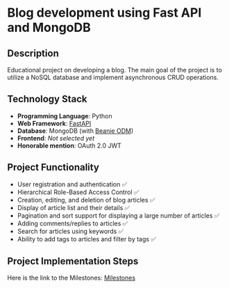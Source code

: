 # Blog development using Fast API and MongoDB

## Description

Educational project on developing a blog. The main goal of the project is to utilize a NoSQL database and implement asynchronous CRUD operations.

## Technology Stack

- **Programming Language**: Python
- **Web Framework**: [FastAPI](https://fastapi.tiangolo.com/)
- **Database**: MongoDB (with [Beanie ODM](https://beanie-odm.dev/))
- **Frontend**: _Not selected yet_
- **Honorable mention**: OAuth 2.0 JWT

## Project Functionality

- User registration and authentication :white_check_mark:
- Hierarchical Role-Based Access Control :white_check_mark:
- Creation, editing, and deletion of blog articles :white_check_mark:
- Display of article list and their details :white_check_mark:
- Pagination and sort support for displaying a large number of articles :white_check_mark:
- Adding comments/replies to articles :white_check_mark:
- Search for articles using keywords :white_check_mark:
- Ability to add tags to articles and filter by tags :white_check_mark:

## Project Implementation Steps

Here is the link to the Milestones:
[Milestones](https://github.com/Desunovu/fastapi-mongodb-blog/milestones)
